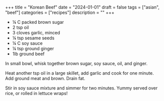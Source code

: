 ﻿+++
title = "Korean Beef"
date = "2024-01-01"
draft = false
tags = ["asian", "beef"]
categories = ["recipes"]
description = ""
+++

* ¼ C packed brown sugar
* 2 tsp oil
* 3 cloves garlic, minced
* ¼ tsp sesame seeds
* ¼ C soy sauce
* ¼ tsp ground ginger
* 1lb ground beef

In small bowl, whisk together brown sugar, soy sauce, oil, and ginger.

Heat another tsp oil in a large skillet, add garlic and cook for one minute. Add ground meat and brown. Drain fat.

Stir in soy sauce mixture and simmer for two minutes. Yummy served over rice, or rolled in lettuce wraps!